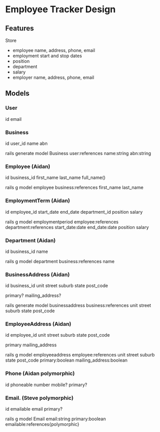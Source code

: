 # Employee Tracker Design


## Features

Store
- employee name, address, phone, email
- employment start and stop dates
- position
- department
- salary
- employer name, address, phone, email

## Models

### User
id
email

### Business
id
user_id
name
abn

rails generate model Business user:references name:string abn:string

### Employee (Aidan)

id
business_id
first_name
last_name
full_name()

rails g model employee business:references first_name last_name 

### EmploymentTerm (Aidan)
id
employee_id
start_date
end_date
department_id
position
salary

rails g model employmentperiod employee:references department:references start_date:date end_date:date position salary

### Department (Aidan)

id
business_id
name

rails g model department business:references name

### BusinessAddress (Aidan)
id
business_id
unit
street
suburb
state
post_code

primary?
mailing_address?

rails generate model businessaddress business:references unit street suburb state post_code


### EmployeeAddress (Aidan)
id
employee_id
unit
street
suburb
state
post_code

primary
mailing_address

rails g model employeeaddress employee:references unit street suburb state post_code primary:boolean mailing_address:boolean 

### Phone (Aidan polymorphic)
id
phoneable
number
mobile?
primary?

### Email. (Steve polymorphic)
id
emailable
email
primary?

rails g model Email email:string primary:boolean emailable:references{polymorphic}


